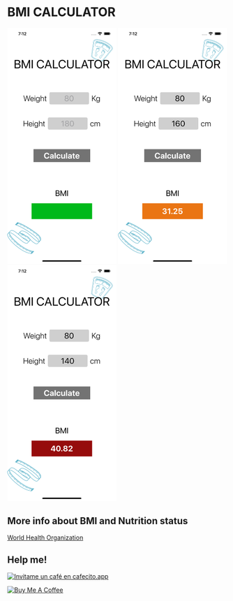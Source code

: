 # BMI CALCULATOR

<p float="center">
  <img src="Screenshots/1.png" width="250" />
  <img src="Screenshots/2.png" width="250" /> 
  <img src="Screenshots/3.png" width="250" />
</p>

## More info about BMI and Nutrition status

[World Health Organization](https://www.euro.who.int/en/health-topics/disease-prevention/nutrition/a-healthy-lifestyle/body-mass-index-bmi)

## Help me!

[![Invitame un café en cafecito.app](https://cdn.cafecito.app/imgs/buttons/button_5.svg)](https://cafecito.app/sebasanblas)

<a href="https://www.buymeacoffee.com/sebasanblas" target="_blank"><img src="https://cdn.buymeacoffee.com/buttons/v2/default-yellow.png" alt="Buy Me A Coffee" height="41" width="174" ></a>
